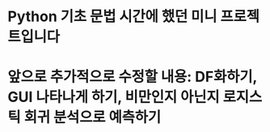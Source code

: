 # Python 기초 문법 시간에 했던 미니 프로젝트입니다
# 앞으로 추가적으로 수정할 내용: DF화하기, GUI 나타나게 하기, 비만인지 아닌지 로지스틱 회귀 분석으로 예측하기
